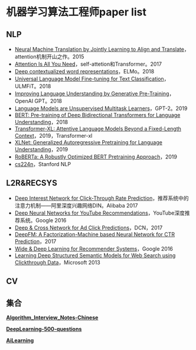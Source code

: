 # 机器学习算法工程师paper list

## NLP

- [Neural Machine Translation by Jointly Learning to Align and Translate](https://arxiv.org/abs/1409.0473v7)，attention机制开山之作。2015
- [Attention Is All You Need](https://arxiv.org/abs/1706.03762v5)，self-attetion和Transformer。2017
- [Deep contextualized word representations](https://arxiv.org/abs/1802.05365v2)，ELMo。2018
- [Universal Language Model Fine-tuning for Text Classification](https://arxiv.org/abs/1801.06146v5)，ULMFiT。2018
- [Improving Language Understanding by Generative Pre-Training](https://s3-us-west-2.amazonaws.com/openai-assets/research-covers/language-unsupervised/language_understanding_paper.pdf)，OpenAI GPT。2018
- [Language Models are Unsupervised Multitask Learners](https://d4mucfpksywv.cloudfront.net/better-language-models/language-models.pdf)，GPT-2。2019
- [BERT: Pre-training of Deep Bidirectional Transformers for Language Understanding](https://arxiv.org/abs/1810.04805v2)，2018
- [Transformer-XL: Attentive Language Models Beyond a Fixed-Length Context](https://arxiv.org/abs/1901.02860v3)，2019，Transformer-xl
- [XLNet: Generalized Autoregressive Pretraining for Language Understanding](https://arxiv.org/abs/1906.08237v1)，2019
- [RoBERTa: A Robustly Optimized BERT Pretraining Approach](https://arxiv.org/abs/1907.11692v1)，2019
- [cs224n](https://www.youtube.com/watch?v=IxQtK2SjWWM&index=12&t=1544s&list=PL3FW7Lu3i5Jsnh1rnUwq_TcylNr7EkRe6)，Stanford NLP



## L2R&RECSYS

- [Deep Interest Network for Click-Through Rate Prediction](https://arxiv.org/abs/1706.06978v4)，推荐系统中的注意力机制——阿里深度兴趣网络DIN。Alibaba 2017
- [Deep Neural Networks for YouTube Recommendations](https://static.googleusercontent.com/media/research.google.com/zh-CN//pubs/archive/45530.pdf)，YouTube深度推荐系统。Google 2016
- [Deep & Cross Network for Ad Click Predictions](https://arxiv.org/abs/1708.05123v1)，DCN，2017
- [DeepFM: A Factorization-Machine based Neural Network for CTR Prediction](https://arxiv.org/abs/1703.04247v1)，2017
- [Wide & Deep Learning for Recommender Systems](https://arxiv.org/abs/1606.07792v1)，Google 2016
- [Learning Deep Structured Semantic Models for Web Search using Clickthrough Data](https://www.microsoft.com/en-us/research/publication/learning-deep-structured-semantic-models-for-web-search-using-clickthrough-data/)，Microsoft 2013





## CV



## 集合

[**Algorithm_Interview_Notes-Chinese**](https://github.com/imhuay/Algorithm_Interview_Notes-Chinese)

[**DeepLearning-500-questions**](https://github.com/scutan90/DeepLearning-500-questions)

[**AiLearning**](https://github.com/apachecn/AiLearning)



